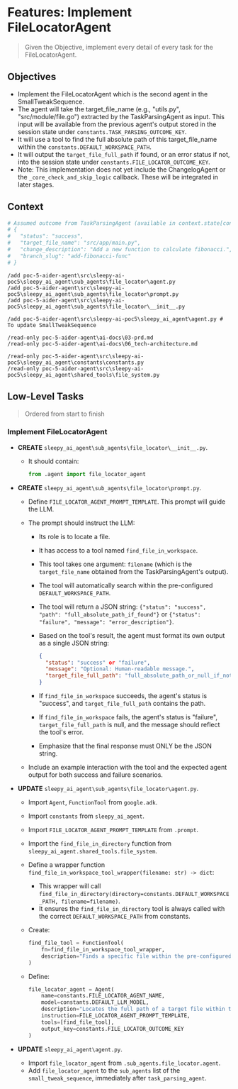 # Features: Implement FileLocatorAgent

> Given the Objective, implement every detail of every task for the FileLocatorAgent.

## Objectives

* Implement the FileLocatorAgent which is the second agent in the SmallTweakSequence.
* The agent will take the target\_file\_name (e.g., "utils.py", "src/module/file.go") extracted by the TaskParsingAgent as input. This input will be available from the previous agent's output stored in the session state under `constants.TASK_PARSING_OUTCOME_KEY`.
* It will use a tool to find the full absolute path of this target\_file\_name within the `constants.DEFAULT_WORKSPACE_PATH`.
* It will output the `target_file_full_path` if found, or an error status if not, into the session state under `constants.FILE_LOCATOR_OUTCOME_KEY`.
* Note: This implementation does not yet include the ChangelogAgent or the `_core_check_and_skip_logic` callback. These will be integrated in later stages.

## Context

```python
# Assumed outcome from TaskParsingAgent (available in context.state[constants.TASK_PARSING_OUTCOME_KEY])
# {
#   "status": "success",
#   "target_file_name": "src/app/main.py",
#   "change_description": "Add a new function to calculate fibonacci.",
#   "branch_slug": "add-fibonacci-func"
# }
```

```
/add poc-5-aider-agent\src\sleepy-ai-poc5\sleepy_ai_agent\sub_agents\file_locator\agent.py
/add poc-5-aider-agent\src\sleepy-ai-poc5\sleepy_ai_agent\sub_agents\file_locator\prompt.py
/add poc-5-aider-agent\src\sleepy-ai-poc5\sleepy_ai_agent\sub_agents\file_locator\__init__.py

/add poc-5-aider-agent\src\sleepy-ai-poc5\sleepy_ai_agent\agent.py # To update SmallTweakSequence

/read-only poc-5-aider-agent\ai-docs\03-prd.md
/read-only poc-5-aider-agent\ai-docs\06_tech-architecture.md

/read-only poc-5-aider-agent\src\sleepy-ai-poc5\sleepy_ai_agent\constants\constants.py
/read-only poc-5-aider-agent\src\sleepy-ai-poc5\sleepy_ai_agent\shared_tools\file_system.py
```

## Low-Level Tasks

> Ordered from start to finish

### Implement FileLocatorAgent

* **CREATE** `sleepy_ai_agent\sub_agents\file_locator\__init__.py`.

  * It should contain:

    ```python
    from .agent import file_locator_agent
    ```

* **CREATE** `sleepy_ai_agent\sub_agents\file_locator\prompt.py`.

  * Define `FILE_LOCATOR_AGENT_PROMPT_TEMPLATE`. This prompt will guide the LLM.
  * The prompt should instruct the LLM:

    * Its role is to locate a file.
    * It has access to a tool named `find_file_in_workspace`.
    * This tool takes one argument: `filename` (which is the `target_file_name` obtained from the TaskParsingAgent's output).
    * The tool will automatically search within the pre-configured `DEFAULT_WORKSPACE_PATH`.
    * The tool will return a JSON string: `{"status": "success", "path": "full_absolute_path_if_found"}` or `{"status": "failure", "message": "error_description"}`.
    * Based on the tool's result, the agent must format its own output as a single JSON string:

      ```json
      {
        "status": "success" or "failure",
        "message": "Optional: Human-readable message.",
        "target_file_full_path": "full_absolute_path_or_null_if_not_found"
      }
      ```
    * If `find_file_in_workspace` succeeds, the agent's status is "success", and `target_file_full_path` contains the path.
    * If `find_file_in_workspace` fails, the agent's status is "failure", `target_file_full_path` is null, and the message should reflect the tool's error.
    * Emphasize that the final response must ONLY be the JSON string.
  * Include an example interaction with the tool and the expected agent output for both success and failure scenarios.

* **UPDATE** `sleepy_ai_agent\sub_agents\file_locator\agent.py`.

  * Import `Agent`, `FunctionTool` from `google.adk`.
  * Import `constants` from `sleepy_ai_agent`.
  * Import `FILE_LOCATOR_AGENT_PROMPT_TEMPLATE` from `.prompt`.
  * Import the `find_file_in_directory` function from `sleepy_ai_agent.shared_tools.file_system`.
  * Define a wrapper function `find_file_in_workspace_tool_wrapper(filename: str) -> dict`:

    * This wrapper will call `find_file_in_directory(directory=constants.DEFAULT_WORKSPACE_PATH, filename=filename)`.
    * It ensures the `find_file_in_directory` tool is always called with the correct `DEFAULT_WORKSPACE_PATH` from constants.
  * Create:

    ```python
    find_file_tool = FunctionTool(
        fn=find_file_in_workspace_tool_wrapper,
        description="Finds a specific file within the pre-configured project workspace. Input must be a dictionary {'filename': 'name_of_file_to_find'}."
    )
    ```
  * Define:

    ```python
    file_locator_agent = Agent(
        name=constants.FILE_LOCATOR_AGENT_NAME,
        model=constants.DEFAULT_LLM_MODEL,
        description="Locates the full path of a target file within the project workspace using the target_file_name from the task parsing step.",
        instruction=FILE_LOCATOR_AGENT_PROMPT_TEMPLATE,
        tools=[find_file_tool],
        output_key=constants.FILE_LOCATOR_OUTCOME_KEY
    )
    ```

* **UPDATE** `sleepy_ai_agent\agent.py`.

  * Import `file_locator_agent` from `.sub_agents.file_locator.agent`.
  * Add `file_locator_agent` to the `sub_agents` list of the `small_tweak_sequence`, immediately after `task_parsing_agent`.
